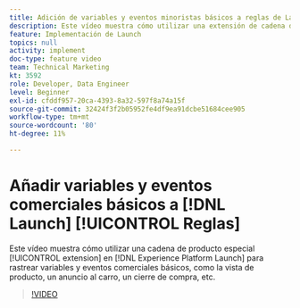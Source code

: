 ```yaml
---
title: Adición de variables y eventos minoristas básicos a reglas de Launch
description: Este vídeo muestra cómo utilizar una extensión de cadena de producto especial en Launch para rastrear variables y eventos comerciales básicos, como la vista de producto, un anuncio al carro de compras, un cierre de compra, etc.
feature: Implementación de Launch
topics: null
activity: implement
doc-type: feature video
team: Technical Marketing
kt: 3592
role: Developer, Data Engineer
level: Beginner
exl-id: cfddf957-20ca-4393-8a32-597f8a74a15f
source-git-commit: 32424f3f2b05952fe4df9ea91dcbe51684cee905
workflow-type: tm+mt
source-wordcount: '80'
ht-degree: 11%

---
```


# Añadir variables y eventos comerciales básicos a [!DNL Launch] [!UICONTROL Reglas]

Este vídeo muestra cómo utilizar una cadena de producto especial [!UICONTROL extension] en [!DNL Experience Platform Launch] para rastrear variables y eventos comerciales básicos, como la vista de producto, un anuncio al carro, un cierre de compra, etc.

>[!VIDEO](https://video.tv.adobe.com/v/28763/?quality=12)
